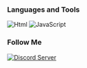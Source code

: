 ### Languages and Tools
![Html](https://img.shields.io/badge/-Html-FF4500?style=for-the-badge&logo=html&logoColor=FF4500)
![JavaScript](https://img.shields.io/badge/-JavaScript-FF4500?style=for-the-badge&logo=JavaScript&logoColor=E9D54D)

### Follow Me
[![Discord Server](https://img.shields.io/badge/-Discord-FF4500?style=for-the-badge&logo=Discord&logoColor=4682B4)](https://gamesserver.cf)
